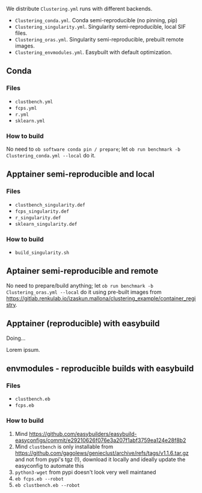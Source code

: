 We distribute `Clustering.yml` runs with different backends.

- `Clustering_conda.yml`. Conda semi-reproducible (no pinning, pip)
- `Clustering_singularity.yml`. Singularity semi-reproducible, local SIF files.
- `Clustering_oras.yml`. Singularity semi-reproducible, prebuilt remote images.
- `Clustering_envmodules.yml`. Easybuilt with default optimization.


## Conda

### Files

- `clustbench.yml`
- `fcps.yml`
- `r.yml`
- `sklearn.yml`

### How to build

No need to `ob software conda pin / prepare`; let `ob run benchmark -b Clustering_conda.yml --local` do it.

## Apptainer semi-reproducible and local

### Files

- `clustbench_singularity.def`
- `fcps_singularity.def`
- `r_singularity.def`
- `sklearn_singularity.def`

### How to build

- `build_singularity.sh`

## Aptainer semi-reproducible and remote

No need to prepare/build anything; let `ob run benchmark -b Clustering_oras.yml --local` do it using pre-built images from https://gitlab.renkulab.io/izaskun.mallona/clustering_example/container_registry.

## Apptainer (reproducible) with easybuild

Doing...

Lorem ipsum.

## envmodules - reproducible builds with easybuild

### Files

- `clustbench.eb`
- `fcps.eb`

### How to build

1. Mind https://github.com/easybuilders/easybuild-easyconfigs/commit/e29210626f076e3a207f1abf3759ea124e28f8b2
2. Mind `clustbench` is only installable from https://github.com/gagolews/genieclust/archive/refs/tags/v1.1.6.tar.gz and not from pypi's tgz (!), download it locally and ideally update the easyconfig to automate this
3. `python3-wget` from pypi doesn't look very well maintaned
4. `eb fcps.eb --robot`
5. `eb clustbench.eb --robot`
